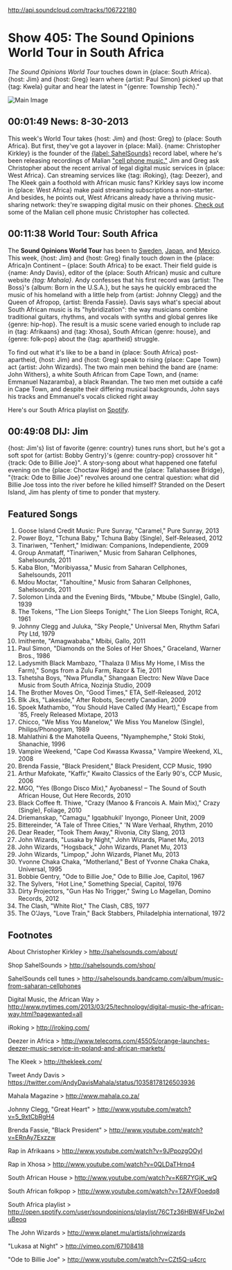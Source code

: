 

http://api.soundcloud.com/tracks/106722180

# Show 405: The Sound Opinions World Tour in South Africa
*The Sound Opinions World Tour* touches down in {place: South Africa}. {host: Jim} and {host: Greg} learn where {artist: Paul Simon} picked up that {tag: Kwela} guitar and hear the latest in "{genre: Township Tech}."

![Main Image](http://static.soundopinions.org/images/2013/southafrica.jpg)

## 00:01:49 News: 8-30-2013
This week's World Tour takes {host: Jim} and {host: Greg} to {place: South Africa}. But first, they've got a layover in {place: Mali}. {name: Christopher Kirkley} is the founder of the [{label: SahelSounds}](SahelSounds) record label, where he's been releasing recordings of Malian ["cell phone music."](http://sahelsounds.bandcamp.com/album/music-from-saharan-cellphones) Jim and Greg ask Christopher about the recent arrival of legal digital music services in {place: West Africa}. Can streaming services like {tag: iRoking}, {tag: Deezer}, and The Kleek gain a foothold with African music fans? Kirkley says low income in {place: West Africa} make paid streaming subscriptions a non-starter. And besides, he points out, West Africans already have a thriving music-sharing network: they're swapping digital music on their phones. [Check out](http://sahelsounds.bandcamp.com/) some of the Malian cell phone music Christopher has collected.

## 00:11:38 World Tour: South Africa
The **Sound Opinions World Tour** has been to [Sweden](/show/379), [Japan](/show/388), and [Mexico](/show/396). This week, {host: Jim} and {host: Greg} finally touch down in the {place: Africa}n Continent – {place: South Africa} to be exact. Their field guide is {name: Andy Davis}, editor of the {place: South African} music and culture website *{tag: Mahala}*. Andy confesses that his first record was {artist: The Boss}'s {album: Born in the U.S.A.}, but he says he quickly embraced the music of his homeland with a little help from {artist: Johnny Clegg} and the Queen of Afropop, {artist: Brenda Fassie}. Davis says what's special about South African music is its "hybridization": the way musicians combine traditional guitars, rhythms, and vocals with synths and global genres like {genre: hip-hop}. The result is a music scene varied enough to include rap in {tag: Afrikaans} and {tag: Xhosa}, South African {genre: house}, and {genre: folk-pop} about the {tag: apartheid} struggle.

To find out what it's like to be a band in {place: South Africa} post-apartheid, {host: Jim} and {host: Greg} speak to rising {place: Cape Town} act {artist: John Wizards}. The two main men behind the band are {name: John Withers}, a white South African from Cape Town, and {name: Emmanuel Nazaramba}, a black Rwandan. The two men met outside a café in Cape Town, and despite their differing musical backgrounds, John says his tracks and Emmanuel's vocals clicked right away

Here's our South Africa playlist on [Spotify](http://open.spotify.com/user/soundopinions/playlist/76CTz36HBW4FUp2wIuBeoq).

## 00:49:08 DIJ: Jim
{host: Jim's} list of favorite {genre: country} tunes runs short, but he's got a soft spot for {artist: Bobby Gentry}'s {genre: country-pop} crossover hit "{track: Ode to Billie Joe}". A story-song about what happened one fateful evening on the {place: Choctaw Ridge} and the {place: Tallahassee Bridge}, "{track: Ode to Billie Joe}" revolves around one central question: what did Billie Joe toss into the river before he killed himself? Stranded on the Desert Island, Jim has plenty of time to ponder that mystery.

## Featured Songs
1. Goose Island Credit Music: Pure Sunray, "Caramel," Pure Sunray, 2013
1. Power Boyz, "Tchuna Baby," Tchuna Baby (Single), Self-Released, 2012
1. Tinariwen, "Tenhert," Imidiwan: Companions, Independiente, 2009
1. Group Anmataff, "Tinariwen," Music from Saharan Cellphones, Sahelsounds, 2011
1. Kaba Blon, "Moribiyassa," Music from Saharan Cellphones, Sahelsounds, 2011
1. Mdou Moctar, "Tahoultine," Music from Saharan Cellphones, Sahelsounds, 2011
1. Solomon Linda and the Evening Birds, "Mbube," Mbube (Single), Gallo, 1939
1. The Tokens, "The Lion Sleeps Tonight," The Lion Sleeps Tonight, RCA, 1961
1. Johnny Clegg and Juluka, "Sky People," Universal Men, Rhythm Safari Pty Ltd, 1979
1. Imithente, "Amagwababa," Mbibi, Gallo, 2011
1. Paul Simon, "Diamonds on the Soles of Her Shoes," Graceland, Warner Bros., 1986
1. Ladysmith Black Mambazo, "Thalaza (I Miss My Home, I Miss the Farm)," Songs from a Zulu Farm, Razor & Tie, 2011
1. Tshetsha Boys, "Nwa Pfundla," Shangaan Electro: New Wave Dace Music from South Africa, Nozinja Studio, 2009
1. The Brother Moves On, "Good Times," ETA, Self-Released, 2012
1. Blk Jks, "Lakeside," After Robots, Secretly Canadian, 2009
1. Spoek Mathambo, "You Should Have Called (My Heart)," Escape from '85, Freely Released Mixtape, 2013
1. Chicco, "We Miss You Manelow," We Miss You Manelow (Single), Philips/Phonogram, 1989
1. Mahlathini & the Mahotella Queens, "Nyamphemphe," Stoki Stoki, Shanachie, 1996
1. Vampire Weekend, "Cape Cod Kwassa Kwassa," Vampire Weekend, XL, 2008
1. Brenda Fassie, "Black President," Black President, CCP Music, 1990
1. Arthur Mafokate, "Kaffir," Kwaito Classics of the Early 90's, CCP Music, 2006
1. MGO, "Yes (Bongo Disco Mix)," Ayobaness! – The Sound of South African House, Out Here Records, 2010
1. Black Coffee ft. Thiwe, "Crazy (Manoo & Francois A. Main Mix)," Crazy (Single), Foliage, 2010
1. Driemanskap, "Camagu," Igqabhukil' Inyongo, Pioneer Unit, 2009
1. Bittereinder, "A Tale of Three Cities," 'N Ware Verhaal, Rhythm, 2010
1. Dear Reader, "Took Them Away," Rivonia, City Slang, 2013
1. John Wizards, "Lusaka by Night," John Wizards, Planet Mu, 2013
1. John Wizards, "Hogsback," John Wizards, Planet Mu, 2013
1. John Wizards, "Limpop," John Wizards, Planet Mu, 2013
1. Yvonne Chaka Chaka, "Motherland," Best of Yvonne Chaka Chaka, Universal, 1995
1. Bobbie Gentry, "Ode to Billie Joe," Ode to Billie Joe, Capitol, 1967
1. The Sylvers, "Hot Line," Something Special, Capitol, 1976
1. Dirty Projectors, "Gun Has No Trigger," Swing Lo Magellan, Domino Records, 2012
1. The Clash, "White Riot," The Clash, CBS, 1977
1. The O'Jays, "Love Train," Back Stabbers, Philadelphia international, 1972

## Footnotes
About Christopher Kirkley > http://sahelsounds.com/about/

Shop SahelSounds > http://sahelsounds.com/shop/

SahelSounds cell tunes > http://sahelsounds.bandcamp.com/album/music-from-saharan-cellphones

Digital Music, the African Way > http://www.nytimes.com/2013/03/25/technology/digital-music-the-african-way.html?pagewanted=all

iRoking > http://iroking.com/

Deezer in Africa > http://www.telecoms.com/45505/orange-launches-deezer-music-service-in-poland-and-african-markets/

The Kleek > http://thekleek.com/

Tweet Andy Davis > https://twitter.com/AndyDavisMahala/status/10358178126503936

Mahala Magazine > http://www.mahala.co.za/

Johnny Clegg, "Great Heart" > http://www.youtube.com/watch?v=5_9xtCbRgH4

Brenda Fassie, "Black President" > http://www.youtube.com/watch?v=ERnAy7Exzzw

Rap in Afrikaans > http://www.youtube.com/watch?v=9JPpozgOOyI

Rap in Xhosa > http://www.youtube.com/watch?v=0QLDaTHrnq4

South African House > http://www.youtube.com/watch?v=K6R7YGjK_wQ

South African folkpop > http://www.youtube.com/watch?v=T2AVF0oedq8

South Africa playlist > http://open.spotify.com/user/soundopinions/playlist/76CTz36HBW4FUp2wIuBeoq

The John Wizards > http://www.planet.mu/artists/johnwizards

"Lukasa at Night" > http://vimeo.com/67108418

"Ode to Billie Joe" > http://www.youtube.com/watch?v=CZt5Q-u4crc
